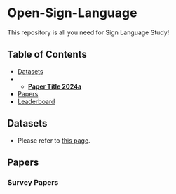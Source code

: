 # Open-Sign-Language
This repository is all you need for Sign Language Study!

## Table of Contents
- [Datasets](#datasets)
- - **[Paper Title 2024a](https://arxiv.org/abs/2024.00123)**  
- [Papers](#papers)
- [Leaderboard](#leaderboard)


## Datasets
- Please refer to [this page](helper/datasets.md).

## Papers
### Survey Papers
